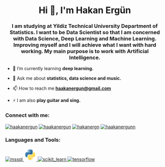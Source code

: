 <h1 align="center">Hi 👋, I'm Hakan Ergün</h1>
<h3 align="center">I am studying at Yildiz Technical University Department of Statistics. I want to be Data Scientist so that I am concerned with Data Science, Deep Learning and Machine Learning. Improving myself and I will achieve what I want with hard working. My main purpose is to work with Artificial Intelligence.</h3>

- 🌱 I’m currently learning **deep learning.**

- 💬 Ask me about **statistics, data science and music.**

- 📫 How to reach me **haakanergun@gmail.com**

- ⚡ I am also **play guitar and sing.**

<h3 align="left">Connect with me:</h3>
<p align="left">
<a href="https://twitter.com/haakanergun" target="blank"><img align="center" src="https://cdn.jsdelivr.net/npm/simple-icons@3.0.1/icons/twitter.svg" alt="haakanergun" height="30" width="40" /></a>
<a href="https://linkedin.com/in/haakanergun" target="blank"><img align="center" src="https://cdn.jsdelivr.net/npm/simple-icons@3.0.1/icons/linkedin.svg" alt="haakanergun" height="30" width="40" /></a>
<a href="https://kaggle.com/hakanergn" target="blank"><img align="center" src="https://cdn.jsdelivr.net/npm/simple-icons@3.0.1/icons/kaggle.svg" alt="hakanergn" height="30" width="40" /></a>
<a href="https://instagram.com/haakanergunn" target="blank"><img align="center" src="https://cdn.jsdelivr.net/npm/simple-icons@3.0.1/icons/instagram.svg" alt="haakanergunn" height="30" width="40" /></a>
</p>

<h3 align="left">Languages and Tools:</h3>
<p align="left"> <a href="https://www.microsoft.com/en-us/sql-server" target="_blank"> <img src="https://cdn.worldvectorlogo.com/logos/microsoft-sql-server.svg" alt="mssql" width="40" height="40"/> </a> <a href="https://www.python.org" target="_blank"> <img src="https://raw.githubusercontent.com/devicons/devicon/master/icons/python/python-original.svg" alt="python" width="40" height="40"/> </a> <a href="https://scikit-learn.org/" target="_blank"> <img src="https://upload.wikimedia.org/wikipedia/commons/0/05/Scikit_learn_logo_small.svg" alt="scikit_learn" width="40" height="40"/> </a> <a href="https://www.tensorflow.org" target="_blank"> <img src="https://www.vectorlogo.zone/logos/tensorflow/tensorflow-icon.svg" alt="tensorflow" width="40" height="40"/> </a> </p>
